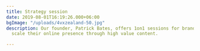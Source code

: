 ```yaml
---
title: Strategy session
date: 2019-08-01T16:19:26.000+06:00
bgImage: "/uploads/4vxzealand-50.jpg"
description: Our founder, Patrick Bates, offers 1on1 sessions for brands ready to
  scale their online presence through high value content.

---
```

